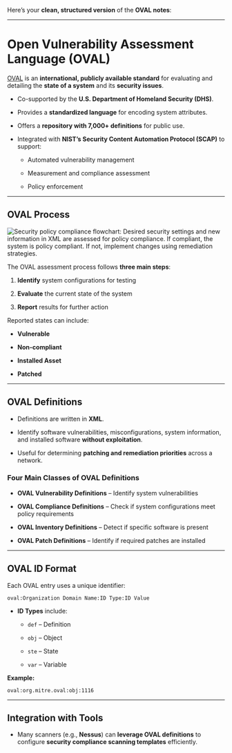 Here’s your **clean, structured version** of the **OVAL notes**:

---

# **Open Vulnerability Assessment Language (OVAL)**

[OVAL](https://oval.mitre.org/) is an **international, publicly available standard** for evaluating and detailing the **state of a system** and its **security issues**.

- Co-supported by the **U.S. Department of Homeland Security (DHS)**.
    
- Provides a **standardized language** for encoding system attributes.
    
- Offers a **repository with 7,000+ definitions** for public use.
    
- Integrated with **NIST’s Security Content Automation Protocol (SCAP)** to support:
    
    - Automated vulnerability management
        
    - Measurement and compliance assessment
        
    - Policy enforcement
        

---

## **OVAL Process**

![Security policy compliance flowchart: Desired security settings and new information in XML are assessed for policy compliance. If compliant, the system is policy compliant. If not, implement changes using remediation strategies.](https://academy.hackthebox.com/storage/modules/108/graphics/VulnerabilityAssessment_Diagram_05.png)

The OVAL assessment process follows **three main steps**:

1. **Identify** system configurations for testing
    
2. **Evaluate** the current state of the system
    
3. **Report** results for further action
    

Reported states can include:

- **Vulnerable**
    
- **Non-compliant**
    
- **Installed Asset**
    
- **Patched**
    

---

## **OVAL Definitions**

- Definitions are written in **XML**.
    
- Identify software vulnerabilities, misconfigurations, system information, and installed software **without exploitation**.
    
- Useful for determining **patching and remediation priorities** across a network.
    

### **Four Main Classes of OVAL Definitions**

- **OVAL Vulnerability Definitions** – Identify system vulnerabilities
    
- **OVAL Compliance Definitions** – Check if system configurations meet policy requirements
    
- **OVAL Inventory Definitions** – Detect if specific software is present
    
- **OVAL Patch Definitions** – Identify if required patches are installed
    

---

## **OVAL ID Format**

Each OVAL entry uses a unique identifier:

```
oval:Organization Domain Name:ID Type:ID Value
```

- **ID Types** include:
    
    - `def` – Definition
        
    - `obj` – Object
        
    - `ste` – State
        
    - `var` – Variable
        

**Example:**

```
oval:org.mitre.oval:obj:1116
```

---

## **Integration with Tools**

- Many scanners (e.g., **Nessus**) can **leverage OVAL definitions** to configure **security compliance scanning templates** efficiently.